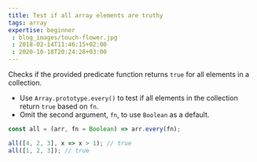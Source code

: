 ```yaml
---
title: Test if all array elements are truthy
tags: array
expertise: beginner
 : blog_images/touch-flower.jpg
 : 2018-02-14T11:46:15+02:00
 : 2020-10-18T20:24:28+03:00
---
```


Checks if the provided predicate function returns `true` for all elements in a collection.

- Use `Array.prototype.every()` to test if all elements in the collection return `true` based on `fn`.
- Omit the second argument, `fn`, to use `Boolean` as a default.

```js
const all = (arr, fn = Boolean) => arr.every(fn);
```

```js
all([4, 2, 3], x => x > 1); // true
all([1, 2, 3]); // true
```
